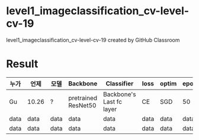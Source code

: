 # level1_imageclassification_cv-level-cv-19
level1_imageclassification_cv-level-cv-19 created by GitHub Classroom

# Result
|누가|언제|모델|Backbone|Classifier|loss|optim|epochs|seed|batch|lr|acc|F1|
|---|---|---|---|---|---|---|---|---|---|---|---|---|
|Gu|10.26| ? |pretrained ResNet50| Backbone's Last fc layer|CE|SGD|50|42|64|1e-3|54.9365|0.5080|
|data|data|data|data|data|data|data|data|data|data|data|
|data|data|data|data|data|data|data|data|data|data|data|
